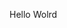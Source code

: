 Hello Wolrd

















































































































































































































































































































































































































































































































































































































































































































































































































































































































































































































































































































































































































































































































































































































































































































































































































































































































































































































































































































































































































































































































































































































































































































































































































































































































































































































































































































































































































































































































































































































































































































































































































































































































































































































